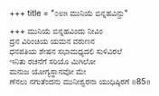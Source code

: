 +++
title = "೦೮೫ ಮುನಿಯೆ ಬಿನ್ನಹವಿನ್ದು"

+++
ಮುನಿಯೆ ಬಿನ್ನಹವಿಂದು ನೀವಿಂ  
ದ್ರನ ವಿರಿಂಚಿಯ ಯಮನ ವರುಣನ  
ಧನಪತಿಯ ಶೇಷನ ಸಭಾಮಧ್ಯದಲಿ ಸುಳಿವಿರಲೆ  
ಇನಿತು ರಚನೆಗೆ ಸರಿಯೊ ಮಿಗಿಲೋ  
ಮನುಜ ಯೋಗ್ಯಸ್ಥಾನವೋ ಮೇ  
ಣೆನಲು ನಗುತೆಂದನು ಮುನೀಶ್ವರನಾ ಯುಧಿಷ್ಠಿರಗೆ      ॥85॥